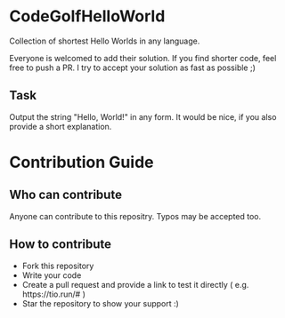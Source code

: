 # CodeGolfHelloWorld
Collection of shortest Hello Worlds in any language.

Everyone is welcomed to add their solution. If you find shorter code, feel free to push a PR.
I try to accept your solution as fast as possible ;)

## Task
Output the string "Hello, World!" in any form.
It would be nice, if you also provide a short explanation.

# Contribution Guide

## Who can contribute
Anyone can contribute to this repositry. Typos may be accepted too.

## How to contribute
<ul>
<li>Fork this repository</li>
<li>Write your code</li>
<li>Create a pull request and provide a link to test it directly ( e.g. https://tio.run/# ) </li>
<li>Star the repository to show your support :) </li>
</ul>
